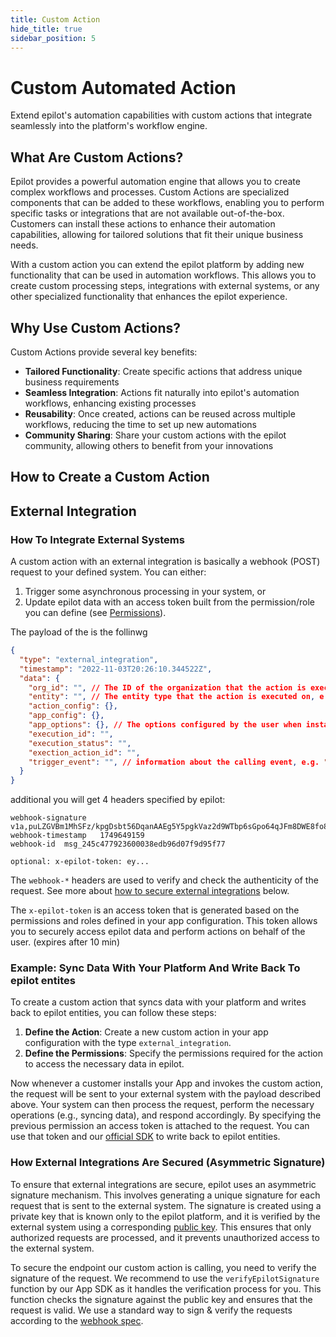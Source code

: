 ```yaml
---
title: Custom Action
hide_title: true
sidebar_position: 5
---
```


# Custom Automated Action

Extend epilot's automation capabilities with custom actions that integrate seamlessly into the platform's workflow engine.

## What Are Custom Actions?

Epilot provides a powerful automation engine that allows you to create complex workflows and processes. Custom Actions are specialized components that can be added to these workflows, enabling you to perform specific tasks or integrations that are not available out-of-the-box. Customers can install these actions to enhance their automation capabilities, allowing for tailored solutions that fit their unique business needs. 

With a custom action you can extend the epilot platform by adding new functionality that can be used in automation workflows. This allows you to create custom processing steps, integrations with external systems, or any other specialized functionality that enhances the epilot experience.

## Why Use Custom Actions?
Custom Actions provide several key benefits:
- **Tailored Functionality**: Create specific actions that address unique business requirements
- **Seamless Integration**: Actions fit naturally into epilot's automation workflows, enhancing existing processes
- **Reusability**: Once created, actions can be reused across multiple workflows, reducing the time to set up new automations
- **Community Sharing**: Share your custom actions with the epilot community, allowing others to benefit from your innovations


## How to Create a Custom Action

## External Integration

### How To Integrate External Systems
A custom action with an external integration is basically a webhook (POST) request to your defined system. 
You can either:
1. Trigger some asynchronous processing in your system, or
2. Update epilot data with an access token built from the permission/role you can define (see [Permissions](/apps/about-apps/configure-permissions)).

The payload of the is the follinwg
```json
{
  "type": "external_integration",
  "timestamp": "2022-11-03T20:26:10.344522Z",
  "data": {
    "org_id": "", // The ID of the organization that the action is executed in
    "entity": "", // The entity type that the action is executed on, e.g. "opportunity", "contact","contract", etc.
    "action_config": {},
    "app_config": {}, 
    "app_options": {}, // The options configured by the user when installing the app
    "execution_id": "",
    "execution_status": "",
    "exection_action_id": "",
    "trigger_event": "", // information about the calling event, e.g. "opportunity.created", "opportunity.updated", etc.
  }
}
```

additional you will get 4 headers specified by epilot:
```http
webhook-signature	v1a,puLZGVBm1MhSFz/kpgDsbt56DqanAAEg5Y5pgkVaz2d9WTbp6sGpo64qJFm8DWE8fo85b3cOs0CvV9v4WseUBw==
webhook-timestamp	1749649159
webhook-id	msg_245c477923600038edb96d07f9d95f77

optional: x-epilot-token: ey...
```

The `webhook-*` headers are used to verify and check the authenticity of the request. See more about [how to secure external integrations](#how-external-integrations-are-secured-asymmetric-signature) below.

The `x-epilot-token` is an access token that is generated based on the permissions and roles defined in your app configuration. This token allows you to securely access epilot data and perform actions on behalf of the user. (expires after 10 min)

### Example: Sync Data With Your Platform And Write Back To epilot entites
To create a custom action that syncs data with your platform and writes back to epilot entities, you can follow these steps:
1. **Define the Action**: Create a new custom action in your app configuration with the type `external_integration`.
2. **Define the Permissions**: Specify the permissions required for the action to access the necessary data in epilot.

Now whenever a customer installs your App and invokes the custom action, the request will be sent to your external system with the payload described above. Your system can then process the request, perform the necessary operations (e.g., syncing data), and respond accordingly. By specifying the previous permission an access token is attached to the request. You can use that token and our [official SDK](https://github.com/epilot-dev/sdk-js) to write back to epilot entities.

### How External Integrations Are Secured (Asymmetric Signature)
To ensure that external integrations are secure, epilot uses an asymmetric signature mechanism. This involves generating a unique signature for each request that is sent to the external system. The signature is created using a private key that is known only to the epilot platform, and it is verified by the external system using a corresponding [public key](https://app.sls.epilot.io/v1/public/.well-known/public-key). This ensures that only authorized requests are processed, and it prevents unauthorized access to the external system. 

To secure the endpoint our custom action is calling, you need to verify the signature of the request. We recommend to use the `verifyEpilotSignature` function by our App SDK as it handles the verification process for you. This function checks the signature against the public key and ensures that the request is valid. We use a standard way to sign & verify the requests according to the [webhook spec](https://github.com/standard-webhooks/standard-webhooks/blob/main/spec/standard-webhooks.md).